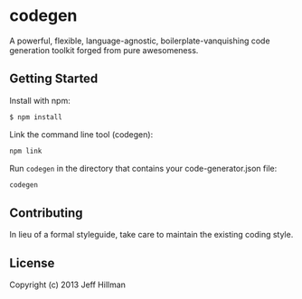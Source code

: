 # codegen

A powerful, flexible, language-agnostic, boilerplate-vanquishing code generation toolkit forged from pure awesomeness.

## Getting Started
Install with npm:
```bash
$ npm install
```
Link the command line tool (codegen):
```bash
npm link
```
Run `codegen` in the directory that contains your code-generator.json file:
```bash
codegen
```

## Contributing
In lieu of a formal styleguide, take care to maintain the existing coding style.

## License
Copyright (c) 2013 Jeff Hillman  
